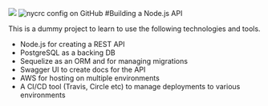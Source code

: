 ![](https://github.com/raamSoftwire/nodeApi/workflows/linting%20and%20tests/badge.svg)
![nycrc config on GitHub](https://img.shields.io/nycrc/raamSoftwire/nodeApi?color=green&config=.nycrc&preferredThreshold=lines)
#Building a Node.js API

This is a dummy project to learn to use the following technologies and tools.

- Node.js for creating a REST API
- PostgreSQL as a backing DB
- Sequelize as an ORM and for managing migrations
- Swagger UI to create docs for the API
- AWS for hosting on multiple environments
- A CI/CD tool (Travis, Circle etc) to manage deployments to various environments

